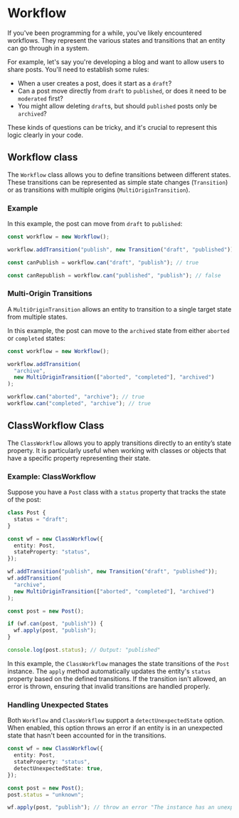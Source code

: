 # Workflow

If you've been programming for a while, you've likely encountered workflows. They represent the various states and transitions that an entity can go through in a system.

For example, let's say you're developing a blog and want to allow users to share posts. You'll need to establish some rules:

- When a user creates a post, does it start as a `draft`?
- Can a post move directly from `draft` to `published`, or does it need to be `moderated` first?
- You might allow deleting `draft`s, but should `published` posts only be `archived`?

These kinds of questions can be tricky, and it's crucial to represent this logic clearly in your code.

## Workflow class

The `Workflow` class allows you to define transitions between different states. These transitions can be represented as simple state changes (`Transition`) or as transitions with multiple origins (`MultiOriginTransition`).

### Example

In this example, the post can move from `draft` to `published`:
```ts
const workflow = new Workflow();

workflow.addTransition("publish", new Transition("draft", "published"));

const canPublish = workflow.can("draft", "publish"); // true
```

```ts
const canRepublish = workflow.can("published", "publish"); // false
```

### Multi-Origin Transitions

A `MultiOriginTransition` allows an entity to transition to a single target state from multiple states.

In this example, the post can move to the `archived` state from either `aborted` or `completed` states:
```ts
const workflow = new Workflow();

workflow.addTransition(
  "archive",
  new MultiOriginTransition(["aborted", "completed"], "archived")
);

workflow.can("aborted", "archive"); // true
workflow.can("completed", "archive"); // true
```

## ClassWorkflow Class

The `ClassWorkflow` allows you to apply transitions directly to an entity’s state property. It is particularly useful when working with classes or objects that have a specific property representing their state.

### Example: ClassWorkflow

Suppose you have a `Post` class with a `status` property that tracks the state of the post:

```ts
class Post {
  status = "draft";
}

const wf = new ClassWorkflow({
  entity: Post,
  stateProperty: "status",
});

wf.addTransition("publish", new Transition("draft", "published"));
wf.addTransition(
  "archive",
  new MultiOriginTransition(["aborted", "completed"], "archived")
);

const post = new Post();

if (wf.can(post, "publish")) {
  wf.apply(post, "publish");
}

console.log(post.status); // Output: "published"
```

In this example, the `ClassWorkflow` manages the state transitions of the `Post` instance. The `apply` method automatically updates the entity's `status` property based on the defined transitions. If the transition isn't allowed, an error is thrown, ensuring that invalid transitions are handled properly.

### Handling Unexpected States

Both `Workflow` and `ClassWorkflow` support a `detectUnexpectedState` option. When enabled, this option throws an error if an entity is in an unexpected state that hasn't been accounted for in the transitions.

```ts
const wf = new ClassWorkflow({
  entity: Post,
  stateProperty: "status",
  detectUnexpectedState: true,
});

const post = new Post();
post.status = "unknown";

wf.apply(post, "publish"); // throw an error "The instance has an unexpected state 'unknown'"
```
